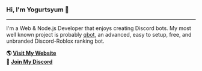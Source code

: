 ### Hi, I'm Yogurtsyum 👋  
---
I'm a Web & Node.js Developer that enjoys creating Discord bots. My most well known project is probably [qbot](https://github.com/yogurtsyum/qbot), an advanced, easy to setup, free, and unbranded Discord-Roblox ranking bot.

**🌎 [Visit My Website](https://lengo.dev)**   
**💬 [Join My Discord](https://lengo.dev/discord)**
